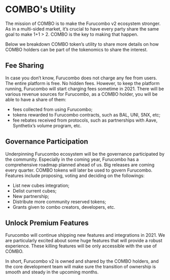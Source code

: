 # COMBO's Utility

The mission of COMBO is to make the Furucombo v2 ecosystem stronger. As in a multi-sided market, it’s crucial to have every party share the same goal to make 1+1 &gt; 2. COMBO is the key to making that happen. 

Below we breakdown COMBO token’s utility to share more details on how COMBO holders can be part of the tokenomics to share the interest.

## Fee Sharing

In case you don’t know, Furucombo does not charge any fee from users. The entire platform is free. No hidden fees. However, to keep the platform running, Furucombo will start charging fees sometime in 2021. There will be various revenue sources for Furucombo, as a COMBO holder, you will be able to have a share of them: 

* fees collected from using Furucombo;
* tokens rewarded to Furucombo contracts, such as BAL, UNI, SNX, etc;
* fee rebates received from protocols, such as partnerships with Aave, Synthetix’s volume program, etc.

## Governance Participation

Underpinning Furucombo ecosystem will be the governance participated by the community. Especially in the coming year, Furucombo has a comprehensive roadmap planned ahead of us. Big releases are coming every quarter. COMBO tokens will later be used to govern Furucombo. Features include proposing, voting and deciding on the followings: 

* List new cubes integration;
* Delist current cubes;
* New partnership;
* Distribute more community reserved tokens;
* Grants given to combo creators, developers, etc.

## Unlock Premium Features

Furucombo will continue shipping new features and integrations in 2021. We are particularly excited about some huge features that will provide a robust experience. These killing features will be only accessible with the use of COMBO. 

In short, Furucombo v2 is owned and shared by the COMBO holders, and the core development team will make sure the transition of ownership is smooth and steady in the upcoming months.  


